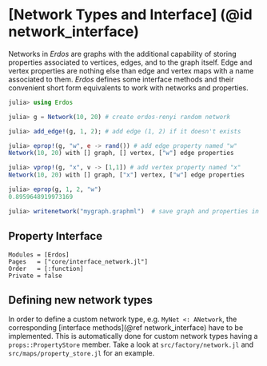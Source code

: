 # [Network Types and Interface] (@id network_interface)

Networks in *Erdos* are graphs with the additional capability of storing
properties associated to vertices, edges, and to the graph itself.
Edge and vertex properties are nothing else than edge and vertex maps with
a name associated to them. *Erdos* defines some interface methods and their
convenient short form equivalents to work with networks and properties.

```julia
julia> using Erdos

julia> g = Network(10, 20) # create erdos-renyi random network

julia> add_edge!(g, 1, 2); # add edge (1, 2) if it doesn't exists

julia> eprop!(g, "w", e -> rand()) # add edge property named "w"
Network(10, 20) with [] graph, [] vertex, ["w"] edge properties

julia> vprop!(g, "x", v -> [1,1]) # add vertex property named "x"
Network(10, 20) with [] graph, ["x"] vertex, ["w"] edge properties

julia> eprop(g, 1, 2, "w")
0.8959648919973169

julia> writenetwork("mygraph.graphml")  # save graph and properties in .graphml format
```

## Property Interface

```@autodocs
Modules = [Erdos]
Pages   = ["core/interface_network.jl"]
Order   = [:function]
Private = false
```

## Defining new network types

In order to define a custom network type, e.g. `MyNet <: ANetwork`, the corresponding
[interface methods](@ref network_interface)  have to be implemented.
This is automatically done for custom network types having a `props::PropertyStore`
member. Take a look at `src/factory/network.jl` and `src/maps/property_store.jl` for an example.
